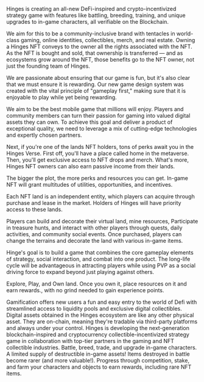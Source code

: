 


Hinges is creating an all-new DeFi-inspired and crypto-incentivized strategy game with features like battling, breeding, training, and unique upgrades to in-game characters, all verifiable on the Blockchain.
 
We aim for this to be a community-inclusive brand with tentacles in world-class gaming, online identities, collectibles, merch, and real estate. Owning a Hinges NFT conveys to the owner all the rights associated with the NFT. As the NFT is bought and sold, that ownership is transferred — and as ecosystems grow around the NFT, those benefits go to the NFT owner, not just the founding team of Hinges.
 
We are passionate about ensuring that our game is fun, but it's also clear that we must ensure it is rewarding. Our new game design system was created with the vital principle of "gameplay first," making sure that it is enjoyable to play while yet being rewarding.
 
We aim to be the best mobile game that millions will enjoy. Players and community members can turn their passion for gaming into valued digital assets they can own. To achieve this goal and deliver a product of exceptional quality, we need to leverage a mix of cutting-edge technologies and expertly chosen partners.
 
Next, if you're one of the lands NFT holders, tons of perks await you in the Hinges Verse. First off, you'll have a place called home in the metaverse. Then, you'll get exclusive access to NFT drops and merch. What's more, Hinges NFT owners can also earn passive income from their lands. 
 
The bigger the plot, the more perks and resources you can get. In-game NFT will grant multitudes of utilities, opportunities, and incentives.
 
Each NFT land is an independent entity, which players can acquire through purchase and lease in the market.
Holders of Hinges will have priority access to these lands.
 
Players can build and decorate their virtual land, mine resources, Participate in treasure hunts, and interact with other players through quests, daily activities, and community social events.
Once purchased, players can change the terrains and decorate the land with various in-game items.
 
Hinge's goal is to build a game that combines the core gameplay elements of strategy, social interaction, and combat into one product. The long-life cycle will be advantageous in attracting players while using PVP as a social driving force to expand beyond just playing against others.
 
Explore, Play, and Own land. Once you own it, place resources on it and earn rewards., with no grind needed to gain experience points.
 
Gamification offers new users a fun and easy entry to the world of Defi with streamlined access to liquidity pools and exclusive digital collectibles. Digital assets obtained in the Hinges ecosystem are like any other physical asset. They are on-chain, meaning they're tradable via third-party platforms and always under your control. Hinges is developing the next-generation blockchain-inspired and cryptocurrency collectible-incentivized strategy game in collaboration with top-tier partners in the gaming and NFT collectible industries. Battle, breed, trade, and upgrade in-game characters. A limited supply of destructible in-game assets! Items destroyed in battle become rarer (and more valuable!). Progress through competition, stake, and farm your characters and objects to earn rewards, including rare NFT items.